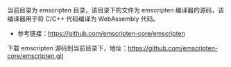 当前目录为 emscripten 目录，该目录下的文件为 emscripten 编译器的源码，该编译器用于将 C/C++ 代码编译为 WebAssembly 代码。

- 参考链接：https://github.com/emscripten-core/emscripten

下载 emscripten 源码到当前目录下，地址：https://github.com/emscripten-core/emscripten.git